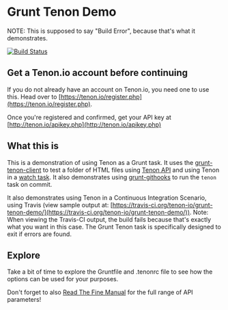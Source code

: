# Grunt Tenon Demo

NOTE: This is supposed to say "Build Error", because that's what it demonstrates.

[![Build Status](https://travis-ci.org/tenon-io/grunt-tenon-demo.svg?branch=master)](https://travis-ci.org/tenon-io/grunt-tenon-demo)


## Get a Tenon.io account before continuing

If you do not already have an account on Tenon.io, you need one to use this. Head over to [https://tenon.io/register.php](https://tenon.io/register.php). 

Once you're registered and confirmed, get your API key at [http://tenon.io/apikey.php](http://tenon.io/apikey.php)

## What this is

This is a demonstration of using Tenon as a Grunt task. It uses the [grunt-tenon-client](https://github.com/egauci/grunt-tenon-client) to test a folder of HTML files using [Tenon API](https://tenon.io) and using Tenon in a [watch task](https://www.npmjs.com/package/grunt-contrib-watch). It also demonstrates using [grunt-githooks](https://www.npmjs.com/package/grunt-githooks) to run the `tenon` task on commit.

It also demonstrates using Tenon in a Continuous Integration Scenario, using Travis (view sample output at: [https://travis-ci.org/tenon-io/grunt-tenon-demo/](https://travis-ci.org/tenon-io/grunt-tenon-demo/)).  Note: When viewing the Travis-CI output, the build fails because that's exactly what you want in this case. The Grunt Tenon task is specifically designed to exit if errors are found.

## Explore

Take a bit of time to explore the Gruntfile and .tenonrc file to see how the options can be used for your purposes.

Don't forget to also [Read The Fine Manual](http://tenon.io/documentation/) for the full range of API parameters!





